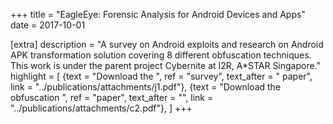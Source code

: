 +++
title = "EagleEye: Forensic Analysis for Android Devices and Apps"
date = 2017-10-01

[extra]
description = "A survey on Android exploits and research on Android APK transformation solution covering 8 different obfuscation techniques. This work is under the parent project Cybernite at I2R, A*STAR Singapore."
highlight = [
    {text = "Download the ", ref = "survey", text_after = " paper", link = "../publications/attachments/j1.pdf"},
    {text = "Download the obfuscation ", ref = "paper", text_after = "", link = "../publications/attachments/c2.pdf"},
]
+++